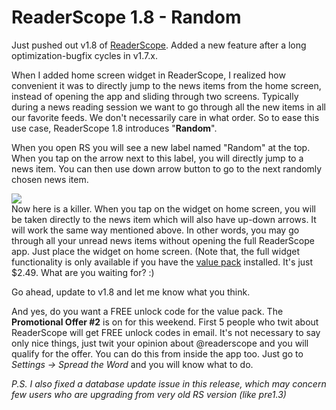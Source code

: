 ReaderScope 1.8 - Random
===
Just pushed out v1.8 of [ReaderScope][0]. Added a new feature after a long optimization-bugfix cycles in v1.7.x.  
  
When I added home screen widget in ReaderScope, I realized how convenient it was to directly jump to the news items from the home screen, instead of opening the app and sliding through two screens. Typically during a news reading session we want to go through all the new items in all our favorite feeds. We don't necessarily care in what order. So to ease this use case, ReaderScope 1.8 introduces "**Random**".  
  
When you open RS you will see a new label named "Random" at the top. When you tap on the arrow next to this label, you will directly jump to a news item. You can then use down arrow button to go to the next randomly chosen news item.  
  

[![](http://2.bp.blogspot.com/_W6UcJjyXr24/S4jLqflu6TI/AAAAAAAADlk/5pfkEfHXi88/s320/screenshot1.png)][1]  
Now here is a killer. When you tap on the widget on home screen, you will be taken directly to the news item which will also have up-down arrows. It will work the same way mentioned above. In other words, you may go through all your unread news items without opening the full ReaderScope app. Just place the widget on home screen. (Note that, the full widget functionality is only available if you have the [value pack][2] installed. It's just $2.49\. What are you waiting for? :)  
  
Go ahead, update to v1.8 and let me know what you think.  
  
And yes, do you want a FREE unlock code for the value pack. The **Promotional Offer \#2** is on for this weekend. First 5 people who twit about ReaderScope will get FREE unlock codes in email. It's not necessary to say only nice things, just twit your opinion about @readerscope and you will qualify for the offer. You can do this from inside the app too. Just go to _Settings -\> Spread the Word_ and you will know what to do.  
  
_P.S. I also fixed a database update issue in this release, which may concern few users who are upgrading from very old RS version (like  pre1.3)_

[0]: http://www.altcanvas.com/android/readerscope
[1]: http://2.bp.blogspot.com/_W6UcJjyXr24/S4jLqflu6TI/AAAAAAAADlk/5pfkEfHXi88/s1600-h/screenshot1.png
[2]: http://market.altcanvas.com/readerscope

